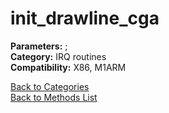 # init_drawline_cga

**Parameters:** ;  
**Category:** IRQ routines  
**Compatibility:** X86, M1ARM  


[Back to Categories](../categories/irq_routines.md)  
[Back to Methods List](../../SUMMARY.md)
